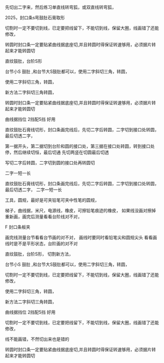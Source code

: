 先切出二字来，然后练习单直线转弯狐，或双直线转弯狐，






2025，封口条s弯鼓肚石膏取形


切割时一定不要切到线，已定要把线留下，不能切到线，保留大圈，线画错了还能修改，


转圆时封口条一定要贴紧曲线据底座切,并且转圆时得保证转速够用，必须据片转起来才能转圆切



直纹鼓肚，台阶S形

台节小S 鼓肚 ,和台节大S鼓肚都可以，使用二字斜切三角，转圆，



使用二字斜切三角，转圆，


新方法二字斜切三角转圆，


转圆时封口条一定要贴紧曲线据底座切,并且转圆时得保证转速够用，必须据片转起来才能转圆切




曲线据挡位  2挡配5挡  好用






直纹鼓肚石膏线切形，封口条画完线后，先切二字后转圆，二字切到接口处转圆，最后切透二字，


第一据开头，第二据切到台阶和圆的接口处，第三据在接口处转圆，转到接口处停，然后继续切恒，最后切通
先切两竖在切圆最后切透

写切二字后转圆，二字切到圆的接口处再转圆切

二字一短一长


直纹鼓肚石膏线切形，封口条画完线后，先切二字后转圆，二字切到接口处转圆，最后切透二字， 二字一短一长



工具，圆规，最好是可夹铅笔可夹中性笔的圆规，


梯子，曲线据，米尺，电源线，橡皮，可擦铅笔痕迹的橡皮，  如果线没画对擦掉重新画，画完后测量看看台阶线对不对，


F  封口条板夹    


画完线测量台节看看台节画的对不对， 画线时要同时看铅笔尖和圆规尖头  看看画线时是不是平形状态，台阶画的对不对



直纹鼓肚，台阶S形，  切割新方法，

台节小S 鼓肚 ,和台节大S鼓肚都可以，使用二字斜切三角，转圆，


切割时一定不要切到线，已定要把线留下，不能切到线，保留大圈，线画错了还能修改，



使用二字斜切三角，转圆，


新方法二字斜切三角转圆，


曲线据挡位  2挡配5挡  好用


切割时一定不要切到线，已定要把线留下，不能切到线，保留大圈，线画错了还能修改，


线不能画错，不然切出来也是错的



转圆时封口条一定要贴紧曲线据底座切,并且转圆时得保证转速够用，必须据片转起来才能转圆切







